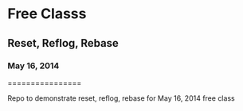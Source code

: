 # Free Classs
## Reset, Reflog, Rebase
### May 16, 2014
================

Repo to demonstrate reset, reflog, rebase for May 16, 2014 free class
